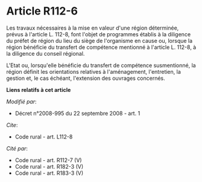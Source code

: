 # Article R112-6

Les travaux nécessaires à la mise en valeur d'une région déterminée, prévus à l'article L. 112-8, font l'objet de programmes
établis à la diligence du préfet de région du lieu du siège de l'organisme en cause ou, lorsque la région bénéficie du
transfert de compétence mentionné à l'article L. 112-8, à la diligence du conseil régional.

L'Etat ou, lorsqu'elle bénéficie du transfert de compétence susmentionné, la région définit les orientations relatives à
l'aménagement, l'entretien, la gestion et, le cas échéant, l'extension des ouvrages concernés.

**Liens relatifs à cet article**

_Modifié par_:

  - Décret n°2008-995 du 22 septembre 2008 - art. 1

_Cite_:

  - Code rural - art. L112-8

_Cité par_:

  - Code rural - art. R112-7 (V)
  - Code rural - art. R182-3 (V)
  - Code rural - art. R183-3 (V)
